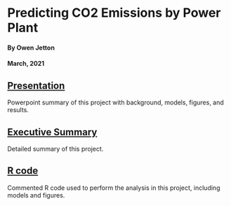 # Predicting CO2 Emissions by Power Plant
#### By Owen Jetton
#### March, 2021

## [Presentation](https://raw.githack.com/ojetton/ec424project/master/prediction_presentation.html#1)
Powerpoint summary of this project with background, models, figures, and results.

## [Executive Summary](https://github.com/ojetton/ec424project/blob/master/Executive%20Summary.pdf)
Detailed summary of this project.

## [R code](https://github.com/ojetton/ec424project/blob/master/project_markdown.md)
Commented R code used to perform the analysis in this project, including models and figures.
